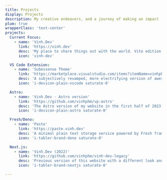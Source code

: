 ```yaml
---
title: Projects
display: Projects
description: My creative endeavors, and a journey of making an impact
plum: true
wrapperClass: 'text-center'
projects:
  Current Focus:
    - name: 'Vinh.Dev'
      link: 'https://vinh.dev'
      desc: 'My place to share things out with the world. Vite edition.'
      icon: 'vinh-dev'

  VS Code Extension:
    - name: 'Subessense Theme'
      link: 'https://marketplace.visualstudio.com/items?itemName=vinhphm.subessence'
      desc: 'A subjectively revamped, more electrifying version of awesome `Subliminal Next` theme made by Konrad Keska.'
      icon: 'i-devicon-plain-vscode saturate-0'

  Astro:
    - name: 'Vinh.Dev - Astro version'
      link: 'https://github.com/vinhphm/vp-astro'
      desc: 'The Astro version of my website in the first half of 2023'
      icon: 'i-devicon-plain-astro saturate-0'

  Fresh/Deno:
    - name: 'Paste'
      link: 'https://paste.vinh.dev'
      desc: 'A minimal plain text storage service powered by Fresh framework, Deno, and Supabase'
      icon: 'i-tabler-brand-deno saturate-0'

  Next.js:
    - name: 'Vinh.Dev (2022)'
      link: 'https://github.com/vinhphm/vinh-dev-legacy'
      desc: 'Previous version of this website with a different look and feel. This is also the first version I use Next.js and Tailwind CSS'
      icon: 'i-tabler-brand-nextjs saturate-0'

---
```


<!-- @layout-full-width -->

<ListProjects :projects="frontmatter.projects" />
